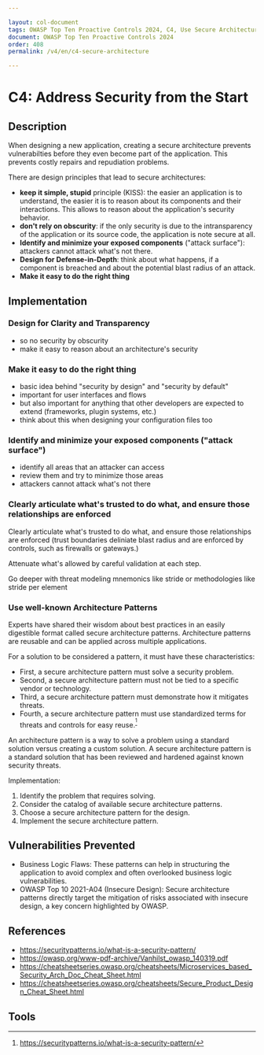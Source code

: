 ```yaml
---

layout: col-document
tags: OWASP Top Ten Proactive Controls 2024, C4, Use Secure Architecture Patterns
document: OWASP Top Ten Proactive Controls 2024
order: 408
permalink: /v4/en/c4-secure-architecture

---
```


# C4: Address Security from the Start

## Description

When designing a new application, creating a secure architecture prevents vulnerabilties before they even become part of the application. This prevents costly repairs and repudiation problems.

There are design principles that lead to secure architectures:

- **keep it simple, stupid** principle (KISS): the easier an application is to understand, the easier it is to reason about its components and their interactions. This allows to reason about the application's security behavior.
- **don't rely on obscurity**: if the only security is due to the intransparency of the application or its source code, the application is note secure at all.
- **Identify and minimize your exposed components** ("attack surface"): attackers cannot attack what's not there.
- **Design for Defense-in-Depth**: think about what happens, if a component is breached and about the potential blast radius of an attack.
- **Make it easy to do the right thing**

## Implementation

### Design for Clarity and Transparency

- so no security by obscurity
- make it easy to reason about an architecture's security

### Make it easy to do the right thing

- basic idea behind "security by design" and "security by default"
- important for user interfaces and flows
- but also important for anything that other developers are expected to extend (frameworks, plugin systems, etc.)
- think about this when designing your configuration files too

### Identify and minimize your exposed components ("attack surface")

- identify all areas that an attacker can access
- review them and try to minimize those areas
- attackers cannot attack what's not there

### Clearly articulate what's trusted to do what, and ensure those relationships are enforced 

Clearly articulate what's trusted to do what, and ensure those
relationships are enforced (trust boundaries deliniate blast radius
and are enforced by controls, such as firewalls or gateways.)

Attenuate what's allowed by careful validation at each step.

Go deeper with threat modeling mnemonics like stride or methodologies like stride per element

### Use well-known Architecture Patterns

Experts have shared their wisdom about best practices in an easily digestible format called secure architecture patterns. Architecture patterns are reusable and can be applied across multiple applications.

For a solution to be considered a pattern, it must have these characteristics: 
- First, a secure architecture pattern must solve a security problem. 
- Second, a secure architecture pattern must not be tied to a specific vendor or technology. 
- Third, a secure architecture pattern must demonstrate how it mitigates threats. 
- Fourth, a secure architecture pattern must use standardized terms for threats and controls for easy reuse.<sup>[^footnote-1]</sup>

An architecture pattern is a way to solve a problem using a standard solution versus creating a custom solution. A secure architecture pattern is a standard solution that has been reviewed and hardened against known security threats.

Implementation:

1. Identify the problem that requires solving.
2. Consider the catalog of available secure architecture patterns.
3. Choose a secure architecture pattern for the design.
4. Implement the secure architecture pattern.

## Vulnerabilities Prevented

- Business Logic Flaws: These patterns can help in structuring the application to avoid complex and often overlooked business logic vulnerabilities.
- OWASP Top 10 2021-A04 (Insecure Design): Secure architecture patterns directly target the mitigation of risks associated with insecure design, a key concern highlighted by OWASP.

## References

- <https://securitypatterns.io/what-is-a-security-pattern/>
- <https://owasp.org/www-pdf-archive/Vanhilst_owasp_140319.pdf>
- <https://cheatsheetseries.owasp.org/cheatsheets/Microservices_based_Security_Arch_Doc_Cheat_Sheet.html>
- <https://cheatsheetseries.owasp.org/cheatsheets/Secure_Product_Design_Cheat_Sheet.html>

## Tools

[^footnote-1]: https://securitypatterns.io/what-is-a-security-pattern/
